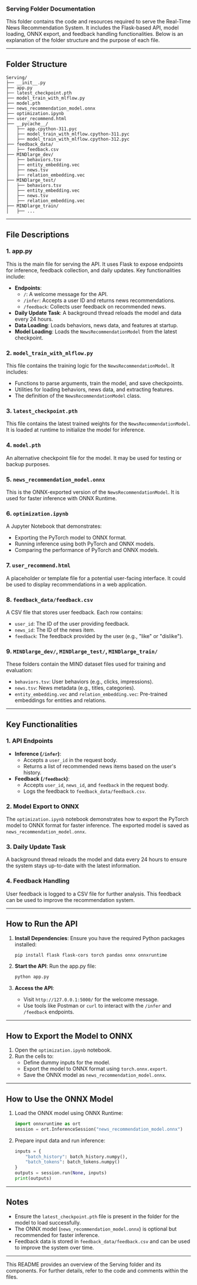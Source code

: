### Serving Folder Documentation

This folder contains the code and resources required to serve the Real-Time News Recommendation System. It includes the Flask-based API, model loading, ONNX export, and feedback handling functionalities. Below is an explanation of the folder structure and the purpose of each file.

---

## Folder Structure

```
Serving/
├── __init__.py
├── app.py
├── latest_checkpoint.pth
├── model_train_with_mlflow.py
├── model.pth
├── news_recommendation_model.onnx
├── optimization.ipynb
├── user_recommend.html
├── __pycache__/
│   ├── app.cpython-311.pyc
│   ├── model_train_with_mlflow.cpython-311.pyc
│   ├── model_train_with_mlflow.cpython-312.pyc
├── feedback_data/
│   ├── feedback.csv
├── MINDlarge_dev/
│   ├── behaviors.tsv
│   ├── entity_embedding.vec
│   ├── news.tsv
│   ├── relation_embedding.vec
├── MINDlarge_test/
│   ├── behaviors.tsv
│   ├── entity_embedding.vec
│   ├── news.tsv
│   ├── relation_embedding.vec
├── MINDlarge_train/
│   ├── ...
```

---

## File Descriptions

### 1. app.py
This is the main file for serving the API. It uses Flask to expose endpoints for inference, feedback collection, and daily updates. Key functionalities include:
- **Endpoints**:
  - `/`: A welcome message for the API.
  - `/infer`: Accepts a user ID and returns news recommendations.
  - `/feedback`: Collects user feedback on recommended news.
- **Daily Update Task**: A background thread reloads the model and data every 24 hours.
- **Data Loading**: Loads behaviors, news data, and features at startup.
- **Model Loading**: Loads the `NewsRecommendationModel` from the latest checkpoint.

### 2. `model_train_with_mlflow.py`
This file contains the training logic for the `NewsRecommendationModel`. It includes:
- Functions to parse arguments, train the model, and save checkpoints.
- Utilities for loading behaviors, news data, and extracting features.
- The definition of the `NewsRecommendationModel` class.

### 3. `latest_checkpoint.pth`
This file contains the latest trained weights for the `NewsRecommendationModel`. It is loaded at runtime to initialize the model for inference.

### 4. `model.pth`
An alternative checkpoint file for the model. It may be used for testing or backup purposes.

### 5. `news_recommendation_model.onnx`
This is the ONNX-exported version of the `NewsRecommendationModel`. It is used for faster inference with ONNX Runtime.

### 6. `optimization.ipynb`
A Jupyter Notebook that demonstrates:
- Exporting the PyTorch model to ONNX format.
- Running inference using both PyTorch and ONNX models.
- Comparing the performance of PyTorch and ONNX models.

### 7. `user_recommend.html`
A placeholder or template file for a potential user-facing interface. It could be used to display recommendations in a web application.

### 8. `feedback_data/feedback.csv`
A CSV file that stores user feedback. Each row contains:
- `user_id`: The ID of the user providing feedback.
- `news_id`: The ID of the news item.
- `feedback`: The feedback provided by the user (e.g., "like" or "dislike").

### 9. `MINDlarge_dev/`, `MINDlarge_test/`, `MINDlarge_train/`
These folders contain the MIND dataset files used for training and evaluation:
- `behaviors.tsv`: User behaviors (e.g., clicks, impressions).
- `news.tsv`: News metadata (e.g., titles, categories).
- `entity_embedding.vec` and `relation_embedding.vec`: Pre-trained embeddings for entities and relations.

---

## Key Functionalities

### 1. **API Endpoints**
- **Inference (`/infer`)**:
  - Accepts a `user_id` in the request body.
  - Returns a list of recommended news items based on the user's history.
- **Feedback (`/feedback`)**:
  - Accepts `user_id`, `news_id`, and `feedback` in the request body.
  - Logs the feedback to `feedback_data/feedback.csv`.

### 2. **Model Export to ONNX**
The `optimization.ipynb` notebook demonstrates how to export the PyTorch model to ONNX format for faster inference. The exported model is saved as `news_recommendation_model.onnx`.

### 3. **Daily Update Task**
A background thread reloads the model and data every 24 hours to ensure the system stays up-to-date with the latest information.

### 4. **Feedback Handling**
User feedback is logged to a CSV file for further analysis. This feedback can be used to improve the recommendation system.

---

## How to Run the API

1. **Install Dependencies**:
   Ensure you have the required Python packages installed:
   ```bash
   pip install flask flask-cors torch pandas onnx onnxruntime
   ```

2. **Start the API**:
   Run the app.py file:
   ```bash
   python app.py
   ```

3. **Access the API**:
   - Visit `http://127.0.0.1:5000/` for the welcome message.
   - Use tools like Postman or `curl` to interact with the `/infer` and `/feedback` endpoints.

---

## How to Export the Model to ONNX

1. Open the `optimization.ipynb` notebook.
2. Run the cells to:
   - Define dummy inputs for the model.
   - Export the model to ONNX format using `torch.onnx.export`.
   - Save the ONNX model as `news_recommendation_model.onnx`.

---

## How to Use the ONNX Model

1. Load the ONNX model using ONNX Runtime:
   ```python
   import onnxruntime as ort
   session = ort.InferenceSession("news_recommendation_model.onnx")
   ```
2. Prepare input data and run inference:
   ```python
   inputs = {
       "batch_history": batch_history.numpy(),
       "batch_tokens": batch_tokens.numpy()
   }
   outputs = session.run(None, inputs)
   print(outputs)
   ```

---

## Notes

- Ensure the `latest_checkpoint.pth` file is present in the folder for the model to load successfully.
- The ONNX model (`news_recommendation_model.onnx`) is optional but recommended for faster inference.
- Feedback data is stored in `feedback_data/feedback.csv` and can be used to improve the system over time.

---

This README provides an overview of the Serving folder and its components. For further details, refer to the code and comments within the files.